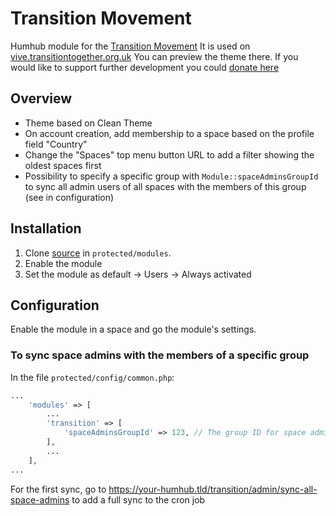# Transition Movement

Humhub module for the [Transition Movement](https://transitionnetwork.org/) It is used on [vive.transitiontogether.org.uk](https://vive.transitiontogether.org.uk/s/transition-together/) You can preview the theme there. If you would like to support further development you could [donate here](https://opencollective.com/transition-platform)

## Overview

- Theme based on Clean Theme
- On account creation, add membership to a space based on the profile field "Country"
- Change the "Spaces" top menu button URL to add a filter showing the oldest spaces first
- Possibility to specify a specific group with `Module::spaceAdminsGroupId` to sync all admin users of all spaces with the members of this group (see in configuration)

## Installation

1. Clone [source](https://github.com/transitionnetwork/Humhub-Transition) in `protected/modules`.
2. Enable the module
3. Set the module as default -> Users -> Always activated

## Configuration

Enable the module in a space and go the module's settings.

### To sync space admins with the members of a specific group

In the file `protected/config/common.php`:
```php
...
    'modules' => [
        ...
        'transition' => [
            'spaceAdminsGroupId' => 123, // The group ID for space admins
        ],
        ...
    ],
...
```

For the first sync, go to https://your-humhub.tld/transition/admin/sync-all-space-admins to add a full sync to the cron job